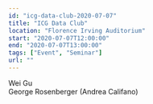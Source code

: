 ```yaml
---
id: "icg-data-club-2020-07-07"
title: "ICG Data Club"
location: "Florence Irving Auditorium"
start: "2020-07-07T12:00:00"
end: "2020-07-07T13:00:00"
tags: ["Event", "Seminar"]
url: ""
---
```


Wei Gu<br/>
George Rosenberger (Andrea Califano)

<!-- endexcerpt -->
